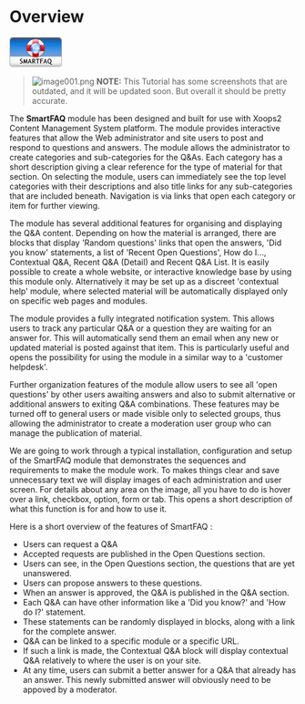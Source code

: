# Overview

![logoModule.png](.gitbook/assets/logomodule.png)

> ![image001.png](https://github.com/xoops/smartfaq-tutorial/tree/d31651f51362e8bde4fba68a371aaaf271be37c4/assets/info/info.png) **NOTE:** This Tutorial has some screenshots that are outdated, and it will be updated soon. But overall it should be pretty accurate.

The **SmartFAQ** module has been designed and built for use with Xoops2 Content Management System platform. The module provides interactive features that allow the Web administrator and site users to post and respond to questions and answers. The module allows the administrator to create categories and sub-categories for the Q&As. Each category has a short description giving a clear reference for the type of material for that section. On selecting the module, users can immediately see the top level categories with their descriptions and also title links for any sub-categories that are included beneath. Navigation is via links that open each category or item for further viewing.

The module has several additional features for organising and displaying the Q&A content. Depending on how the material is arranged, there are blocks that display 'Random questions' links that open the answers, 'Did you know' statements, a list of 'Recent Open Questions', How do I..., Contextual Q&A, Recent Q&A \(Detail\) and Recent Q&A List. It is easily possible to create a whole website, or interactive knowledge base by using this module only. Alternatively it may be set up as a discreet 'contextual help' module, where selected material will be automatically displayed only on specific web pages and modules.

The module provides a fully integrated notification system. This allows users to track any particular Q&A or a question they are waiting for an answer for. This will automatically send them an email when any new or updated material is posted against that item. This is particularly useful and opens the possibility for using the module in a similar way to a 'customer helpdesk'.

Further organization features of the module allow users to see all 'open questions' by other users awaiting answers and also to submit alternative or additional answers to exiting Q&A combinations. These features may be turned off to general users or made visible only to selected groups, thus allowing the administrator to create a moderation user group who can manage the publication of material.

We are going to work through a typical installation, configuration and setup of the SmartFAQ module that demonstrates the sequences and requirements to make the module work. To makes things clear and save unnecessary text we will display images of each administration and user screen. For details about any area on the image, all you have to do is hover over a link, checkbox, option, form or tab. This opens a short description of what this function is for and how to use it.

Here is a short overview of the features of SmartFAQ :

* Users can request a Q&A
* Accepted requests are published in the Open Questions section.
* Users can see, in the Open Questions section, the questions that are yet unanswered.
* Users can propose answers to these questions.
* When an answer is approved, the Q&A is published in the Q&A section.
* Each Q&A can have other information like a 'Did you know?' and 'How do I?' statement.
* These statements can be randomly displayed in blocks, along with a link for the complete answer.
* Q&A can be linked to a specific module or a specific URL.
* If such a link is made, the Contextual Q&A block will display contextual Q&A relatively to where the user is on your site.
* At any time, users can submit a better answer for a Q&A that already has an answer. This newly submitted answer will obviously need to be appoved by a moderator.

